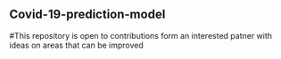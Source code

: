 ## Covid-19-prediction-model
#This repository is open to contributions form an interested patner with ideas on areas that can be improved
